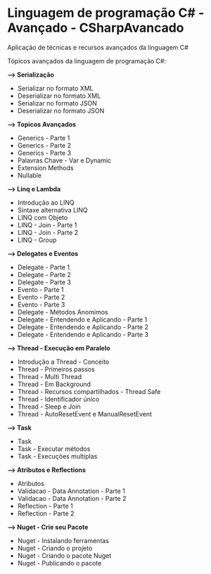 # Linguagem de programação C# - Avançado - CSharpAvancado
Aplicação de técnicas e recursos avançados da linguagem C#

Tópicos avançados da linguagem de programação C#:

**--> Serialização** 
 - Serializar no formato XML
 - Deserializar no formato XML
 - Serializar no formato JSON
 - Deserializar no formato JSON

**--> Topicos Avançados**
 - Generics - Parte 1
 - Generics - Parte 2
 - Generics - Parte 3
 - Palavras Chave - Var e Dynamic
 - Extension Methods
 - Nullable

**--> Linq e Lambda**
 - Introdução ao LINQ
 - Sintaxe alternativa LINQ
 - LINQ com Objeto
 - LINQ - Join - Parte 1
 - LINQ - Join - Parte 2
 - LINQ - Group

**--> Delegates e Eventos**
 - Delegate - Parte 1
 - Delegate - Parte 2
 - Delegate - Parte 3
 - Evento - Parte 1
 - Evento - Parte 2
 - Evento - Parte 3
 - Delegate - Métodos Anomimos
 - Delegate - Entendendo e Aplicando - Parte 1
 - Delegate - Entendendo e Aplicando - Parte 2
 - Delegate - Entendendo e Aplicando - Parte 3
 
**--> Thread - Execução em Paralelo**
 - Introdução a Thread - Conceito
 - Thread - Primeiros passos
 - Thread - Multi Thread
 - Thread - Em Background
 - Thread - Recursos compartilhados - Thread Safe
 - Thread - Identificador único
 - Thread - Sleep e Join
 - Thread - AutoResetEvent e ManualResetEvent

**--> Task**
 - Task
 - Task - Executar métodos
 - Task - Execuções multiplas

**--> Atributos e Reflections**
 - Atributos
 - Validacao - Data Annotation - Parte 1
 - Validacao - Data Annotation - Parte 2
 - Reflection - Parte 1
 - Reflection - Parte 2
 
 **--> Nuget - Crie seu Pacote**
 - Nuget - Instalando ferramentas
 - Nuget - Criando o projeto
 - Nuget - Criando o pacote Nuget
 - Nuget - Publicando o pacote

